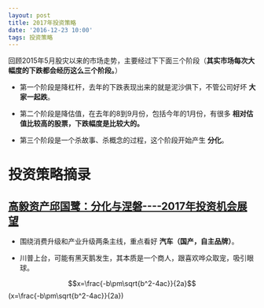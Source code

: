 ```yaml
---
layout: post
title: 2017年投资策略
date: '2016-12-23 10:00'
tags: 投资策略
---
```


回顾2015年5月股灾以来的市场走势，主要经过下下面三个阶段（**其实市场每次大幅度的下跌都会经历这么三个阶段。**）

- 第一个阶段是降杠杆，去年的下跌表现出来的就是泥沙俱下，不管公司好坏 **大家一起跌**。

- 第二个阶段是降估值，在去年的8到9月份，包括今年的1月份，有很多 **相对估值比较高的股票，下跌幅度是比较大的。**

- 第三个阶段是一个杀故事、杀概念的过程，这个阶段开始产生 **分化**。

# 投资策略摘录

## [高毅资产邱国鹭：分化与涅磐----2017年投资机会展望](https://xueqiu.com/5780378715/79295970)

- 围绕消费升级和产业升级两条主线，重点看好 **汽车（国产，自主品牌）**。

- 川普上台，可能有黑天鹅发生，其本质是一个商人，跟喜欢哗众取宠，吸引眼球。

$$x=\frac{-b\pm\sqrt{b^2-4ac}}{2a}$$ (x=\frac{-b\pm\sqrt{b^2-4ac}}{2a})

